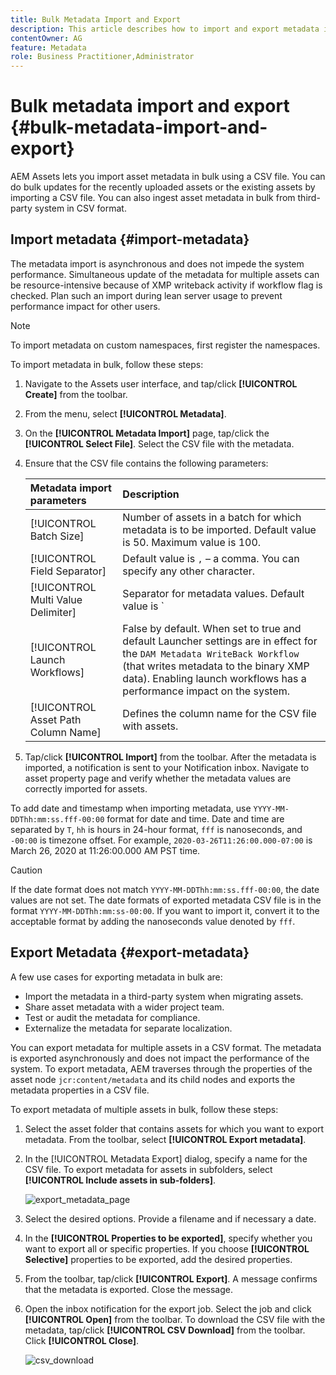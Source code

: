 ```yaml
---
title: Bulk Metadata Import and Export
description: This article describes how to import and export metadata in bulk.
contentOwner: AG
feature: Metadata
role: Business Practitioner,Administrator
---
```


# Bulk metadata import and export {#bulk-metadata-import-and-export}

AEM Assets lets you import asset metadata in bulk using a CSV file. You can do bulk updates for the recently uploaded assets or the existing assets by importing a CSV file. You can also ingest asset metadata in bulk from third-party system in CSV format.

## Import metadata {#import-metadata}

The metadata import is asynchronous and does not impede the system performance. Simultaneous update of the metadata for multiple assets can be resource-intensive because of XMP writeback activity if workflow flag is checked. Plan such an import during lean server usage to prevent performance impact for other users.

>[!NOTE]
>
>To import metadata on custom namespaces, first register the namespaces.

To import metadata in bulk, follow these steps:

1. Navigate to the Assets user interface, and tap/click **[!UICONTROL Create]** from the toolbar.
1. From the menu, select **[!UICONTROL Metadata]**.
1. On the **[!UICONTROL Metadata Import]** page, tap/click the **[!UICONTROL Select File]**.  Select the CSV file with the metadata.
1. Ensure that the CSV file contains the following parameters:

    | Metadata import parameters | Description |
    |:---|:---|
    | [!UICONTROL Batch Size] | Number of assets in a batch for which metadata is to be imported. Default value is 50. Maximum value is 100. |
    | [!UICONTROL Field Separator] | Default value is `,` &ndash; a comma. You can specify any other character. |
    | [!UICONTROL Multi Value Delimiter] | Separator for metadata values. Default value is `|` &ndash; a pipe. |
    | [!UICONTROL Launch Workflows] | False by default. When set to true and default Launcher settings are in effect for the `DAM Metadata WriteBack Workflow` (that writes metadata to the binary XMP data). Enabling launch workflows has a performance impact on the system. |
    | [!UICONTROL Asset Path Column Name] | Defines the column name for the CSV file with assets. |

1. Tap/click **[!UICONTROL Import]** from the toolbar. After the metadata is imported, a notification is sent to your Notification inbox. Navigate to asset property page and verify whether the metadata values are correctly imported for assets.

To add date and timestamp when importing metadata, use `YYYY-MM-DDThh:mm:ss.fff-00:00` format for date and time. Date and time are separated by `T`, `hh` is hours in 24-hour format, `fff` is nanoseconds, and `-00:00` is timezone offset. For example, `2020-03-26T11:26:00.000-07:00` is March 26, 2020 at 11:26:00.000 AM PST time.

>[!CAUTION]
>
>If the date format does not match `YYYY-MM-DDThh:mm:ss.fff-00:00`, the date values are not set. The date formats of exported metadata CSV file is in the format `YYYY-MM-DDThh:mm:ss-00:00`. If you want to import it, convert it to the acceptable format by adding the nanoseconds value denoted by `fff`.

## Export Metadata {#export-metadata}

A few use cases for exporting metadata in bulk are:

* Import the metadata in a third-party system when migrating assets.
* Share asset metadata with a wider project team.
* Test or audit the metadata for compliance.
* Externalize the metadata for separate localization.

You can export metadata for multiple assets in a CSV format. The metadata is exported asynchronously and does not impact the performance of the system. To export metadata, AEM traverses through the properties of the asset node `jcr:content/metadata` and its child nodes and exports the metadata properties in a CSV file.

To export metadata of multiple assets in bulk, follow these steps:

1. Select the asset folder that contains assets for which you want to export metadata. From the toolbar, select **[!UICONTROL Export metadata]**.

1. In the [!UICONTROL Metadata Export] dialog, specify a name for the CSV file. To export metadata for assets in subfolders, select **[!UICONTROL Include assets in sub-folders]**.

   ![export_metadata_page](assets/export_metadata_page.png)

1. Select the desired options. Provide a filename and if necessary a date.
1. In the **[!UICONTROL Properties to be exported]**, specify whether you want to export all or specific properties. If you choose **[!UICONTROL Selective]** properties to be exported, add the desired properties.

1. From the toolbar, tap/click **[!UICONTROL Export]**. A message confirms that the metadata is exported. Close the message.

1. Open the inbox notification for the export job. Select the job and click **[!UICONTROL Open]** from the toolbar. To download the CSV file with the metadata, tap/click **[!UICONTROL CSV Download]** from the toolbar. Click **[!UICONTROL Close]**.

   ![csv_download](assets/csv_download.png)
